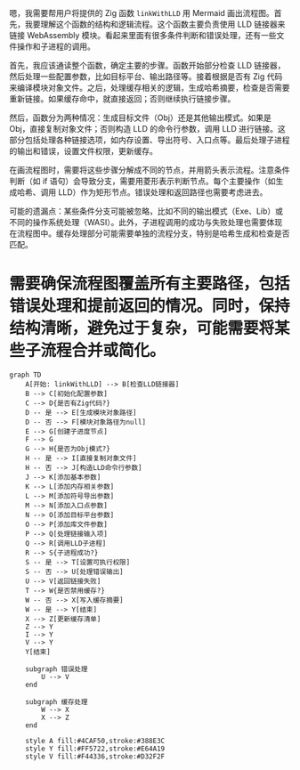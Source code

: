 嗯，我需要帮用户将提供的 Zig 函数 `linkWithLLD` 用 Mermaid 画出流程图。首先，我要理解这个函数的结构和逻辑流程。这个函数主要负责使用 LLD 链接器来链接 WebAssembly 模块。看起来里面有很多条件判断和错误处理，还有一些文件操作和子进程的调用。

首先，我应该通读整个函数，确定主要的步骤。函数开始部分检查 LLD 链接器，然后处理一些配置参数，比如目标平台、输出路径等。接着根据是否有 Zig 代码来编译模块对象文件。之后，处理缓存相关的逻辑，生成哈希摘要，检查是否需要重新链接。如果缓存命中，就直接返回；否则继续执行链接步骤。

然后，函数分为两种情况：生成目标文件（Obj）还是其他输出模式。如果是 Obj，直接复制对象文件；否则构造 LLD 的命令行参数，调用 LLD 进行链接。这部分包括处理各种链接选项，如内存设置、导出符号、入口点等。最后处理子进程的输出和错误，设置文件权限，更新缓存。

在画流程图时，需要将这些步骤分解成不同的节点，并用箭头表示流程。注意条件判断（如 if 语句）会导致分支，需要用菱形表示判断节点。每个主要操作（如生成哈希、调用 LLD）作为矩形节点。错误处理和返回路径也需要考虑进去。

可能的遗漏点：某些条件分支可能被忽略，比如不同的输出模式（Exe、Lib）或不同的操作系统处理（WASI）。此外，子进程调用的成功与失败处理也需要体现在流程图中。缓存处理部分可能需要单独的流程分支，特别是哈希生成和检查是否匹配。

需要确保流程图覆盖所有主要路径，包括错误处理和提前返回的情况。同时，保持结构清晰，避免过于复杂，可能需要将某些子流程合并或简化。
================================================
```mermaid
graph TD
    A[开始: linkWithLLD] --> B[检查LLD链接器]
    B --> C[初始化配置参数]
    C --> D{是否有Zig代码?}
    D -- 是 --> E[生成模块对象路径]
    D -- 否 --> F[模块对象路径为null]
    E --> G[创建子进度节点]
    F --> G
    G --> H{是否为Obj模式?}
    H -- 是 --> I[直接复制对象文件]
    H -- 否 --> J[构造LLD命令行参数]
    J --> K[添加基本参数]
    K --> L[添加内存相关参数]
    L --> M[添加符号导出参数]
    M --> N[添加入口点参数]
    N --> O[添加目标平台参数]
    O --> P[添加库文件参数]
    P --> Q[处理链接输入项]
    Q --> R[调用LLD子进程]
    R --> S{子进程成功?}
    S -- 是 --> T[设置可执行权限]
    S -- 否 --> U[处理错误输出]
    U --> V[返回链接失败]
    T --> W{是否禁用缓存?}
    W -- 否 --> X[写入缓存摘要]
    W -- 是 --> Y[结束]
    X --> Z[更新缓存清单]
    Z --> Y
    I --> Y
    V --> Y
    Y[结束]
    
    subgraph 错误处理
        U --> V
    end
    
    subgraph 缓存处理
        W --> X
        X --> Z
    end
    
    style A fill:#4CAF50,stroke:#388E3C
    style Y fill:#FF5722,stroke:#E64A19
    style V fill:#F44336,stroke:#D32F2F
```